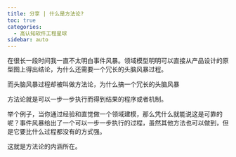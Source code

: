```yaml
---
title: 分享 | 什么是方法论?
toc: true
categories: 
  - 高认知软件工程星球
sidebar: auto
---
```


在很长一段时间我一直不太明白事件风暴。领域模型明明可以直接从产品设计的原型图上得出结论，为什么还需要一个冗长的头脑风暴过程。

而头脑风暴过程却被叫做方法论，为什么搞一个冗长的头脑风暴

方法论就是可以一步一步执行而得到结果的程序或者机制。

举个例子，当你通过经验和直觉做一个领域建模，那么凭什么就能说这是可靠的呢？事件风暴给出了一个可以一步一步执行的过程，虽然其他方法也可以做到，但是它要比什么过程都没有的方式强。

这就是方法论的内涵所在。
